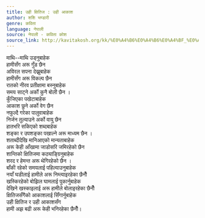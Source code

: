 ```yaml
---
title: उही क्षितिज : उही आकाश
author: शशि भण्डारी
genre: कविता
language: नेपाली
source: नेपाली - कविता कोश
source_link: http://kavitakosh.org/kk/%E0%A4%B6%E0%A4%B6%E0%A4%BF_%E0%A4%AD%E0%A4%A3%E0%A5%8D%E0%A4%A1%E0%A4%BE%E0%A4%B0%E0%A5%80
---
```


माथि--माथि उड्नुबाहेक  
हामीसँग अरू गुँड छैन  
अविरल सपना देख्नुबाहेक  
हामीसँग अरू विकल्प छैन  
रातको नीरव प्रतीक्षामा बस्नुबाहेक  
समय साट्ने अर्को कुनै बोली छैन ।  
कुँजिएका पखेटाबाहेक  
आकाश छुने अर्को वेग छैन  
नफुल्दै गरेका पालुवाबाहेक  
निर्जन तुल्याउने अर्को वायु छैन  
हातभरि सकिएको शब्दबाहेक  
शङ्का र उपशङ्का पखाल्ने अरू माध्यम छैन ।  
शताब्दीदेखि मानिआएको मान्यताबाहेक  
अरू केही आँखामा जाडोसरि जमिरहेको छैन  
शान्तिको क्षितिजमा कठ्याङ्ग्रिनुबाहेक  
शरद र हेमन्त अरू थेगिरहेको छैन ।  
बाँकी रहेको समयलाई पहिल्याउनुबाहेक  
नयाँ घडीलाई हामीले अरू निम्त्याइरहेका छैनौँ  
खस्किरहेको बोझिल घामलाई पुकार्नुबाहेक  
देखिने खस्काइलाई अरू हामीले बोलाइरहेका छैनौँ  
क्षितिजसँगैको आकाशलाई सिँगार्नुबाहेक  
उही क्षितिज र उही आकाशसँग  
हामी अझ बढी अरू केही भनिरहेका छैनौँ।
